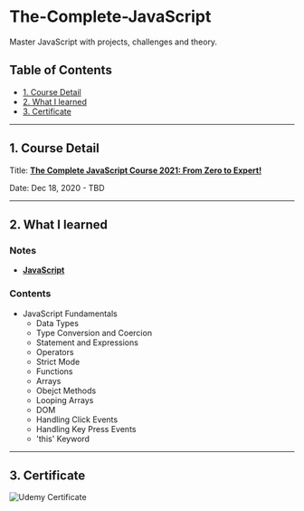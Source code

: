 # The-Complete-JavaScript

Master JavaScript with projects, challenges and theory.

## Table of Contents

- [1. Course Detail](#1-course-detail)
- [2. What I learned](#2-what-i-learned)
- [3. Certificate](#3-certificate)

---

## 1. Course Detail

Title: [**The Complete JavaScript Course 2021: From Zero to Expert!**](https://www.udemy.com/course/the-complete-javascript-course/)

Date: Dec 18, 2020 - TBD

---

## 2. What I learned

### Notes

- [**JavaScript**](https://www.notion.so/JavaScript-5be8c81741cf4b51888e750e5e678cc4)

### Contents

- JavaScript Fundamentals
  - Data Types
  - Type Conversion and Coercion
  - Statement and Expressions
  - Operators
  - Strict Mode
  - Functions
  - Arrays
  - Obejct Methods
  - Looping Arrays
  - DOM
  - Handling Click Events
  - Handling Key Press Events
  - 'this' Keyword

---

## 3. Certificate

![Udemy Certificate]()
